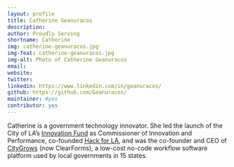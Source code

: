 ```yaml
---
layout: profile
title: Catherine Geanuracos
description: 
author: Proudly Serving
shortname: Catherine
img: catherine-geanuracos.jpg
img-feat: catherine-geanuracos.jpg
img-alt: Photo of Catherine Geanuracos
email: 
website: 
twitter: 
linkedin: https://www.linkedin.com/in/geanuracos/
github: https://github.com/Geanuracos/
maintainer: #yes
contributor: yes
---
```


Catherine is a government technology innovator. She led the launch of the City of LA’s [Innovation Fund](https://innovate.lacity.gov/innovation-fund/overview) as Commissioner of Innovation and Performance, co-founded [Hack for LA](https://www.hackforla.org/), and was the co-founder and CEO of [CityGrows](https://citygrows.com/) (now ClearForms), a low-cost no-code workflow software platform used by local governments in 15 states.